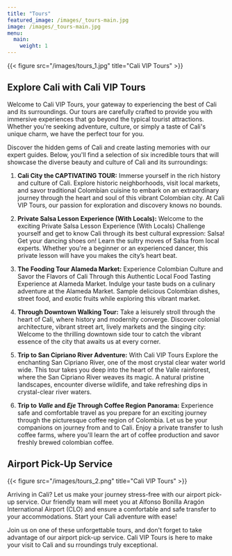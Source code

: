 ```yaml
---
title: "Tours"
featured_image: /images/_tours-main.jpg
image: /images/_tours-main.jpg
menu:
  main:
    weight: 1
---
```


{{< figure src="/images/tours_1.jpg" title="Cali VIP Tours" >}}

## Explore Cali with Cali VIP Tours

Welcome to Cali VIP Tours, your gateway to experiencing the best of Cali and its surroundings. Our tours are carefully crafted to provide you with immersive experiences that go beyond the typical tourist attractions. Whether you're seeking adventure, culture, or simply a taste of Cali's unique charm, we have the perfect tour for you.

Discover the hidden gems of Cali and create lasting memories with our expert guides. Below, you'll find a selection of six incredible tours that will showcase the diverse beauty and culture of Cali and its surroundings:

1. **Cali City the CAPTIVATING TOUR:** Immerse yourself in the rich history and culture of Cali. Explore historic neighborhoods, visit local markets, and savor traditional Colombian cuisine to embark on an extraordinary journey through the heart and soul of this vibrant Colombian city. At Cali VIP Tours, our passion for exploration and discovery knows no bounds.

2. **Private Salsa Lesson Experience (With Locals):** Welcome to the exciting Private Salsa Lesson Experience (With Locals) Challenge yourself and get to know Cali through its best cultural expression: Salsa! Get your dancing shoes on! Learn the sultry moves of Salsa from local experts. Whether you're a beginner or an experienced dancer, this private lesson will have you makes the city’s heart beat.

3. **The Fooding Tour Alameda Market:** Experience Colombian Culture and Savor the Flavors of Cali Through this Authentic Local Food Tasting Experience at Alameda Market. Indulge your taste buds on a culinary adventure at the Alameda Market. Sample delicious Colombian dishes, street food, and exotic fruits while exploring this vibrant market.

4. **Through Downtown Walking Tour:** Take a leisurely stroll through the heart of Cali, where history and modernity converge. Discover colonial architecture, vibrant street art, lively markets and the singing city: Welcome to the thrilling downtown side tour to catch the vibrant essence of the city that awaits us at every corner.

5. **Trip to San Cipriano River Adventure:** With Cali VIP Tours Explore the enchanting San Cipriano River, one of the most crystal clear water world wide. This tour takes you deep into the heart of the Valle rainforest, where the San Cipriano River weaves its magic. A natural pristine landscapes, encounter diverse wildlife, and take refreshing dips in crystal-clear river waters.

6. **Trip to _Valle_ and _Eje_ Through Coffee Region Panorama:** Experience safe and comfortable travel as you prepare for an exciting journey through the picturesque coffee region of Colombia. Let us be your companions on journey from and to Cali. Enjoy a private transfer to lush coffee farms, where you'll learn the art of coffee production and savor freshly brewed colombian coffee.

## Airport Pick-Up Service

{{< figure src="/images/tours_2.png" title="Cali VIP Tours" >}}

Arriving in Cali? Let us make your journey stress-free with our airport pick-up service. Our friendly team will meet you at Alfonso Bonilla Aragón International Airport (CLO) and ensure a comfortable and safe transfer to your accommodations. Start your Cali adventure with ease!

Join us on one of these unforgettable tours, and don't forget to take advantage of our airport pick-up service. Cali VIP Tours is here to make your visit to Cali and su rroundings truly exceptional.